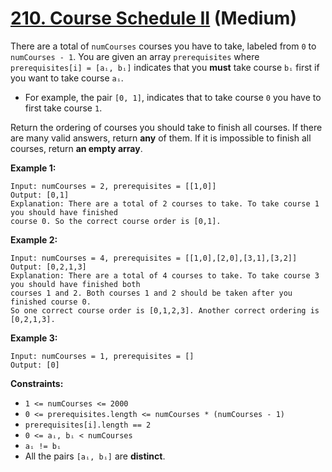 # [210. Course Schedule II][link] (Medium)

[link]: https://leetcode.com/problems/course-schedule-ii/

There are a total of `numCourses` courses you have to take, labeled from `0` to `numCourses - 1`. You
are given an array `prerequisites` where `prerequisites[i] = [aᵢ, bᵢ]` indicates that you **must**
take course `bᵢ` first if you want to take course `aᵢ`.

- For example, the pair `[0, 1]`, indicates that to take course `0` you have to first take course
`1`.

Return the ordering of courses you should take to finish all courses. If there are many valid
answers, return **any** of them. If it is impossible to finish all courses, return **an empty
array**.

**Example 1:**

```
Input: numCourses = 2, prerequisites = [[1,0]]
Output: [0,1]
Explanation: There are a total of 2 courses to take. To take course 1 you should have finished
course 0. So the correct course order is [0,1].
```

**Example 2:**

```
Input: numCourses = 4, prerequisites = [[1,0],[2,0],[3,1],[3,2]]
Output: [0,2,1,3]
Explanation: There are a total of 4 courses to take. To take course 3 you should have finished both
courses 1 and 2. Both courses 1 and 2 should be taken after you finished course 0.
So one correct course order is [0,1,2,3]. Another correct ordering is [0,2,1,3].
```

**Example 3:**

```
Input: numCourses = 1, prerequisites = []
Output: [0]
```

**Constraints:**

- `1 <= numCourses <= 2000`
- `0 <= prerequisites.length <= numCourses * (numCourses - 1)`
- `prerequisites[i].length == 2`
- `0 <= aᵢ, bᵢ < numCourses`
- `aᵢ != bᵢ`
- All the pairs `[aᵢ, bᵢ]` are **distinct**.
